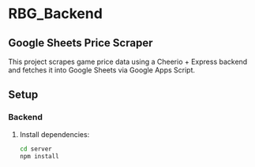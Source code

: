 # RBG_Backend

## Google Sheets Price Scraper

This project scrapes game price data using a Cheerio + Express backend and fetches it into Google Sheets via Google Apps Script.

## Setup

### Backend
1. Install dependencies:
   ```bash
   cd server
   npm install
